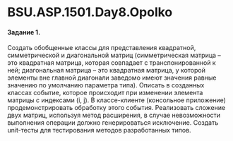 # BSU.ASP.1501.Day8.Opolko

#### Задание 1.
Создать обобщенные классы для представления квадратной, симметрической и диагональной матриц (симметрическая матрица – это квадратная матрица, которая совпадает с транспонированной к ней; диагональная матрица – это квадратная матрица, у которой элементы вне главной диагонали заведомо имеют значения равные значению по умолчанию параметра типа).
Описать в созданных классах событие, которое происходит при изменении элемента матрицы с индексами (i, j). В классе-клиенте (консольное приложение) продемонстрировать обработку этого события. 
Реализовать сложение двух матриц, используя метод расширения, в случае невозможности выполнения операции должно генерироваться исключение.
Создать unit-тесты для тестирования методов разработанных типов.

